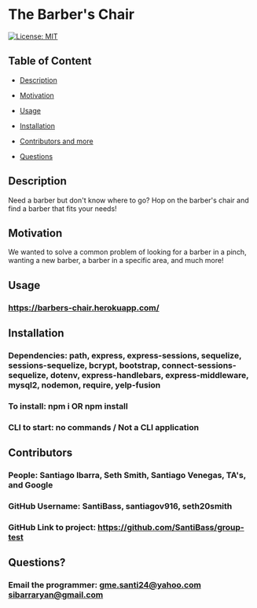 
  
  # The Barber's Chair

  [![License: MIT](https://img.shields.io/badge/License-MIT-yellow.svg)](https://opensource.org/licenses/MIT)
  
  ## Table of Content
  
  * [Description](#description)
  
  * [Motivation](#motivation)
  
  * [Usage](#usage)
  
  * [Installation](#Installation)
  
  * [Contributors and more](#contributors)
  
  * [Questions](#questions)

  ## Description

  Need a barber but don't know where to go? Hop on the barber's chair and find a barber that fits your needs!
  
  ## Motivation

  We wanted to solve a common problem of looking for a barber in a pinch, wanting a new barber, a barber in a specific area, and much more!

  ## Usage

  ### https://barbers-chair.herokuapp.com/

  ## Installation 

  ### Dependencies: path, express, express-sessions, sequelize, sessions-sequelize, bcrypt, bootstrap, connect-sessions-sequelize, dotenv, express-handlebars, express-middleware, mysql2, nodemon, require, yelp-fusion
  ### To install: npm i OR npm install
  ### CLI to start: no commands / Not a CLI application

  ## Contributors

  ### People: Santiago Ibarra, Seth Smith, Santiago Venegas, TA's, and Google
  ### GitHub Username: SantiBass, santiagov916, seth20smith
  ### GitHub Link to project: https://github.com/SantiBass/group-test

  ## Questions?

  ### Email the programmer: gme.santi24@yahoo.com sibarraryan@gmail.com
